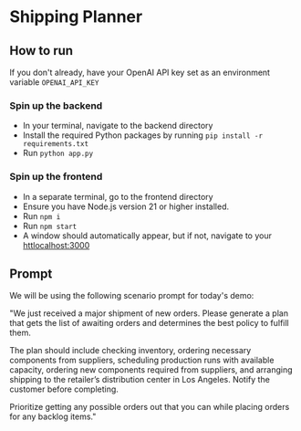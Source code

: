 # Shipping Planner

## How to run
If you don't already, have your OpenAI API key set as an environment variable `OPENAI_API_KEY`

### Spin up the backend
- In your terminal, navigate to the backend directory
- Install the required Python packages by running `pip install -r requirements.txt`
- Run `python app.py`


### Spin up the frontend
- In a separate terminal, go to the frontend directory
- Ensure you have Node.js version 21 or higher installed.
- Run `npm i`
- Run `npm start`
- A window should automatically appear, but if not, navigate to your [httlocalhost:3000](http://localhost:3000/)


## Prompt
We will be using the following scenario prompt for today's demo:

"We just received a major shipment of new orders. Please generate a plan that gets the list of awaiting orders and determines the best policy to fulfill them. 

The plan should include checking inventory, ordering necessary components from suppliers, scheduling production runs with available capacity, ordering new components required from suppliers, and arranging shipping to the retailer’s distribution center in Los Angeles. Notify the customer before completing.

Prioritize getting any possible orders out that you can while placing orders for any backlog items."